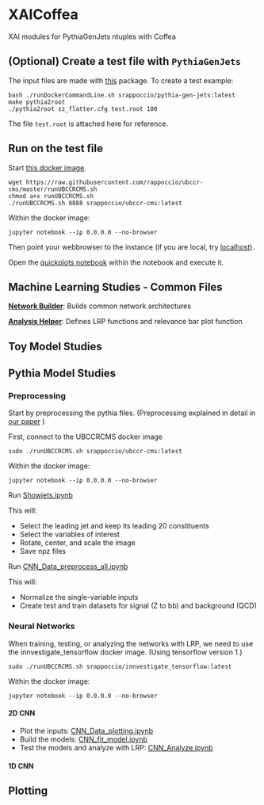# XAICoffea
XAI modules for PythiaGenJets ntuples with Coffea

## (Optional) Create a test file with `PythiaGenJets`

The input files are made with [this](https://github.com/rappoccio/PythiaGenJets) package. To create a test example:

```
bash ./runDockerCommandLine.sh srappoccio/pythia-gen-jets:latest
make pythia2root
./pythia2root zz_flatter.cfg test.root 100
```

The file `test.root` is attached here for reference. 

## Run on the test file

Start [this docker image](https://hub.docker.com/repository/docker/srappoccio/ubccr-cms). 

```
wget https://raw.githubusercontent.com/rappoccio/ubccr-cms/master/runUBCCRCMS.sh
chmod a+x runUBCCRCMS.sh
./runUBCCRCMS.sh 8888 srappoccio/ubccr-cms:latest
```

Within the docker image:

```
jupyter notebook --ip 0.0.0.0 --no-browser 
```

Then point your webbrowser to the instance (if you are local, try [localhost](https://localhost:8888)). 

Open the [quickplots notebook](https://github.com/ubcms-xai/XAICoffea/blob/main/quickplots.ipynb) within the notebook and execute it.

## Machine Learning Studies - Common Files

**[Network Builder](https://github.com/ubcms-xai/XAICoffea/blob/main/python/networkBuilder.py)**: Builds common network architectures

**[Analysis Helper](https://github.com/ubcms-xai/XAICoffea/blob/main/python/analysisHelper.py)**: Defines LRP functions and relevance bar plot function


## Toy Model Studies



## Pythia Model Studies

### Preprocessing

Start by preprocessing the pythia files. (Preprocessing explained in detail in [our paper](https://arxiv.org/abs/2011.13466) )

First, connect to the UBCCRCMS docker image

```
sudo ./runUBCCRCMS.sh srappoccio/ubccr-cms:latest
```

Within the docker image:

```
jupyter notebook --ip 0.0.0.0 --no-browser 
```

Run [Showjets.ipynb](https://github.com/ubcms-xai/XAICoffea/blob/main/ShowJets.ipynb)

This will:

* Select the leading jet and keep its leading 20 constituents
* Select the variables of interest
* Rotate, center, and scale the image
* Save npz files

Run [CNN_Data_preprocess_all.ipynb](https://github.com/ubcms-xai/XAICoffea/blob/main/CNN_Data_preprocess_all.ipynb)

This will:

* Normalize the single-variable inputs
* Create test and train datasets for signal (Z to bb) and background (QCD)

### Neural Networks

When training, testing, or analyzing the networks with LRP, we need to use the innvestigate_tensorflow docker image. (Using tensorflow version 1.)

```
sudo ./runUBCCRCMS.sh srappoccio/innvestigate_tensorflow:latest
```

Within the docker image:

```
jupyter notebook --ip 0.0.0.0 --no-browser 
```

#### 2D CNN

 * Plot the inputs: [CNN_Data_plotting.ipynb](https://github.com/ubcms-xai/XAICoffea/blob/main/CNN_2D/CNN_Data_plotting.ipynb)
 * Build the models: [CNN_fit_model.ipynb](https://github.com/ubcms-xai/XAICoffea/blob/main/CNN_2D/CNN_fit_model.ipynb)
 * Test the models and analyze with LRP: [CNN_Analyze.ipynb](https://github.com/ubcms-xai/XAICoffea/blob/main/CNN_2D/CNN_Analyze.ipynb)

#### 1D CNN

## Plotting
